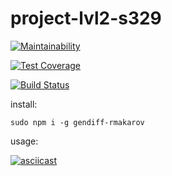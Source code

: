 # project-lvl2-s329

[![Maintainability](https://api.codeclimate.com/v1/badges/09e31973e18e32031013/maintainability)](https://codeclimate.com/github/SmartRW/project-lvl2-s329/maintainability)

[![Test Coverage](https://api.codeclimate.com/v1/badges/09e31973e18e32031013/test_coverage)](https://codeclimate.com/github/SmartRW/project-lvl2-s329/test_coverage)

[![Build Status](https://travis-ci.org/SmartRW/project-lvl2-s329.svg?branch=master)](https://travis-ci.org/SmartRW/project-lvl2-s329)

install:

```sudo npm i -g gendiff-rmakarov```

usage:

[![asciicast](https://asciinema.org/a/pLHG1e7ZrPbyngzdn4HKVZcpY.png)](https://asciinema.org/a/pLHG1e7ZrPbyngzdn4HKVZcpY)
